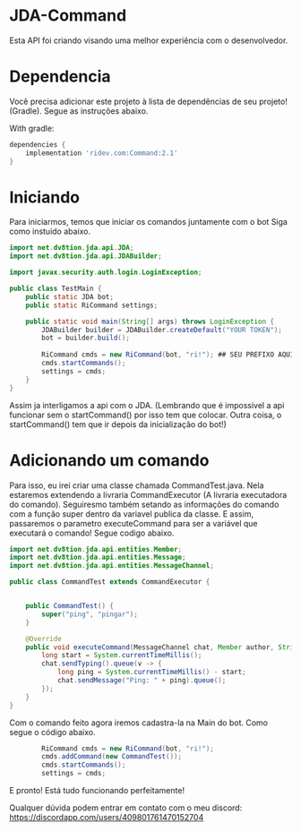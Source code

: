 # JDA-Command
 Esta API foi criando visando uma melhor experiência com o desenvolvedor.

# Dependencia

 Você precisa adicionar este projeto à lista de dependências de seu projeto! (Gradle).
 Segue as instruções abaixo.


With gradle:
```groovy
dependencies {
    implementation 'ridev.com:Command:2.1'
}
```


# Iniciando

 Para iniciarmos, temos que iniciar os comandos juntamente com o bot
 Siga como instuido abaixo.

```java
import net.dv8tion.jda.api.JDA;
import net.dv8tion.jda.api.JDABuilder;

import javax.security.auth.login.LoginException;

public class TestMain {
    public static JDA bot;
    public static RiCommand settings;

    public static void main(String[] args) throws LoginException {
        JDABuilder builder = JDABuilder.createDefault("YOUR TOKEN");
        bot = builder.build(); 
                                                                              
        RiCommand cmds = new RiCommand(bot, "ri!"); ## SEU PREFIXO AQUI 
        cmds.startCommands();
        settings = cmds;
    }
}
```

 Assim ja interligamos a api com o JDA. (Lembrando que é impossivel a api funcionar sem o startCommand() por isso tem que colocar. Outra coisa, o startCommand() tem que ir depois da inicialização do bot!)


# Adicionando um comando

 Para isso, eu irei criar uma classe chamada CommandTest.java.
 Nela estaremos extendendo a livraria CommandExecutor (A livraria executadora do comando).
 Seguiresmo também setando as informações do comando com a função super dentro da variavel publica da classe. 
 E assim, passaremos o parametro executeCommand para ser a variável que executará o comando!
 Segue codigo abaixo.

```java
import net.dv8tion.jda.api.entities.Member;
import net.dv8tion.jda.api.entities.Message;
import net.dv8tion.jda.api.entities.MessageChannel;

public class CommandTest extends CommandExecutor {


    public CommandTest() {
        super("ping", "pingar");
    }

    @Override
    public void executeCommand(MessageChannel chat, Member author, String[] args, Message message) {
        long start = System.currentTimeMillis();
        chat.sendTyping().queue(v -> {
            long ping = System.currentTimeMillis() - start;
            chat.sendMessage("Ping: " + ping).queue();
        });
    }
}
```

 Com o comando feito agora iremos cadastra-la na Main do bot.
 Como segue o código abaixo.

```java
        RiCommand cmds = new RiCommand(bot, "ri!");
        cmds.addCommand(new CommandTest());
        cmds.startCommands();
        settings = cmds;
```

 E pronto! Está tudo funcionando perfeitamente!

 Qualquer dúvida podem entrar em contato com o meu discord: https://discordapp.com/users/409801761470152704
